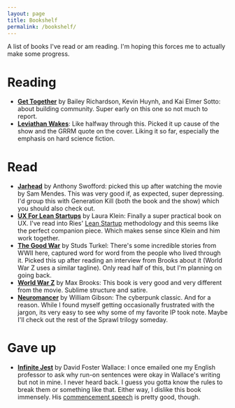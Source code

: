 ```yaml
---
layout: page
title: Bookshelf
permalink: /bookshelf/
---
```

A list of books I've read or am reading. I'm hoping this forces me to actually make some progress.

# Reading
- [**Get Together**](https://www.amazon.com/Get-Together-build-community-people/dp/1732265194) by Bailey Richardson, Kevin Huynh, and Kai Elmer Sotto: about building community. Super early on this one so not much to report. 
- [**Leviathan Wakes**](https://www.amazon.com/Leviathan-Wakes-Expanse-Book-1-ebook/dp/B0047Y171G/ref=tmm_kin_swatch_0?_encoding=UTF8&qid=1638914452&sr=1-1): Like halfway through this. Picked it up cause of the show and the GRRM quote on the cover. Liking it so far, especially the emphasis on hard science fiction. 

# Read
- [**Jarhead**](https://www.amazon.com/Jarhead-Marines-Chronicle-Other-Battles/dp/0743244915) by Anthony Swofford: picked this up after watching the movie by Sam Mendes. This was very good if, as expected, super depressing. I'd group this with Generation Kill (both the book and the show) which you should also check out.
- [**UX For Lean Startups**](https://www.amazon.com/UX-Lean-Startups-Experience-Research-ebook/dp/B07LGGNWJC/ref=sr_1_3?crid=JYMBFNGCXD12&keywords=lean+ux&qid=1638914529&s=digital-text&sprefix=Lean+UX%2Cdigital-text%2C147&sr=1-3) by Laura Klein: Finally a super practical book on UX. I've read into Ries' [Lean Startup](https://en.wikipedia.org/wiki/Lean_startup) methodology and this seems like the perfect companion piece. Which makes sense since Klein and him work together. 
- [**The Good War**](https://www.amazon.com/Good-War-Oral-History-World-ebook/dp/B005LXC99G/ref=sr_1_2?keywords=The+Good+War&qid=1638915581&s=digital-text&sr=1-2) by Studs Turkel: There's some incredible stories from WWII here, captured word for word from the people who lived through it.  Picked this up after reading an interview from Brooks about it (World War Z uses a similar tagline). Only read half of this, but I'm planning on going back.
- [**World War Z**](https://www.amazon.com/World-War-Oral-History-Zombie-ebook/dp/B000JMKQX0/ref=sr_1_3?keywords=World+War+Z&qid=1638915013&s=digital-text&sr=1-3) by Max Brooks: This book is very good and very different from the movie. Sublime structure and satire. 
- [**Neuromancer**](https://www.amazon.com/Neuromancer-Sprawl-Trilogy-William-Gibson-ebook/dp/B000O76ON6/ref=sr_1_1?crid=1KQEQ0U1DGP0E&keywords=neuromancer+william+gibson&qid=1638915563&s=digital-text&sprefix=Neuromancer%2Cdigital-text%2C156&sr=1-1) by William Gibson: The cyberpunk classic. And for a reason. While I found myself getting occasionally frustrated with the jargon, its very easy to see why some of my favorite IP took note. Maybe I'll check out the rest of the Sprawl trilogy someday. 

# Gave up
- [**Infinite Jest**](https://www.amazon.com/Infinite-Jest-David-Foster-Wallace-ebook/dp/B000S1M9LY/ref=sr_1_1?keywords=infinite+jest&qid=1638914789&s=digital-text&sr=1-1) by David Foster Wallace: I once emailed one my English professor to ask why run-on sentences were okay in Wallace's writing but not in mine. I never heard back. I guess you gotta know the rules to break them or something like that. Either way, I dislike this book immensely. His [commencement speech](https://www.youtube.com/watch?v=8CrOL-ydFMI) is pretty good, though. 